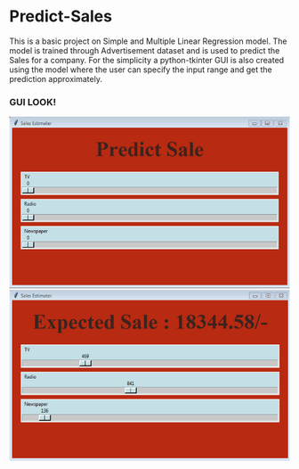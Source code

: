 # Predict-Sales
This is a basic project on Simple and Multiple Linear Regression model. 
The model is trained through Advertisement dataset and is used to predict the Sales for a company. 
For the simplicity a python-tkinter GUI is also created using the model where the user can specify the input range and get the prediction approximately.



### GUI LOOK!
<img src="images/Gui.PNG" alt="Gui.PNG" />
<img src="images/Workinggui.PNG" alt="Workinggui.PNG" />
